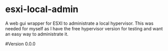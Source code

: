 # esxi-local-admin
A web gui wrapper for ESXI to administrate a local hypervisor. This was needed for myself as I have the free hypervisor version for testing and want an easy way to administrate it.

#Version
0.0.0
